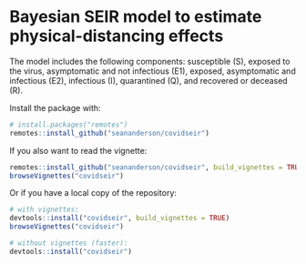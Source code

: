 # Bayesian SEIR model to estimate physical-distancing effects

The model includes the following components: susceptible (S), exposed to the virus, asymptomatic and not infectious (E1), exposed, asymptomatic and infectious (E2), infectious (I), quarantined (Q), and recovered or deceased (R).

Install the package with:

```r
# install.packages("remotes")
remotes::install_github("seananderson/covidseir")
```

If you also want to read the vignette:

```r
remotes::install_github("seananderson/covidseir", build_vignettes = TRUE)
browseVignettes("covidseir")
```

Or if you have a local copy of the repository:

```r
# with vignettes:
devtools::install("covidseir", build_vignettes = TRUE)
browseVignettes("covidseir")

# without vignettes (faster):
devtools::install("covidseir")
```
